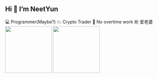 ## Hi 👋 I’m NeetYun
💻 Programmer(Maybe?)
📉 Crypto Trader
🚫 No overtime work
㊗️ 爱老婆  
<img src="https://github-readme-stats.vercel.app/api?username=Alexis-Zhang0812&count_private=true&theme=onedark&show_icons=true" height="150px"></img>
<img src="https://github-readme-stats.vercel.app/api/top-langs/?username=Alexis-Zhang0812&layout=compact&theme=onedark&hide=HTML" height="150px"></img>
